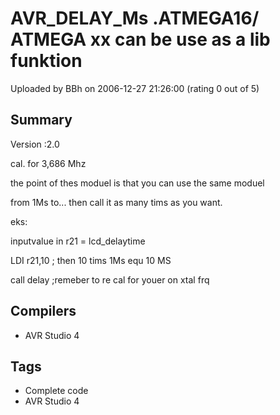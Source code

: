 # AVR_DELAY_Ms .ATMEGA16/ ATMEGA xx can be use as a lib funktion

Uploaded by BBh on 2006-12-27 21:26:00 (rating 0 out of 5)

## Summary

Version :2.0  

cal. for 3,686 Mhz  

the point of thes moduel is that you can use the same moduel  

from 1Ms to... then call it as many tims as you want.  

eks:  

inputvalue in r21 = lcd\_delaytime  

LDI r21,10 ; then 10 tims 1Ms equ 10 MS  

call delay ;remeber to re cal for youer on xtal frq

## Compilers

- AVR Studio 4

## Tags

- Complete code
- AVR Studio 4
